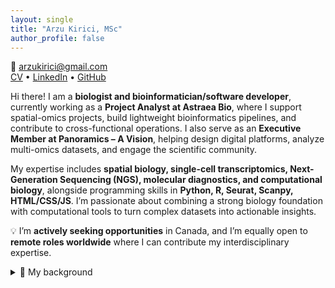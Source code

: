 ```yaml
---
layout: single
title: "Arzu Kirici, MSc"
author_profile: false
---
```


📧 <a href="mailto:arzukirici@gmail.com">arzukirici@gmail.com</a>  
[CV](Arzu_Kirici_CV) • [LinkedIn](https://www.linkedin.com/in/arzu-kirici) • [GitHub](https://github.com/agkirici)

Hi there! I am a **biologist and bioinformatician/software developer**, currently working as a **Project Analyst at Astraea Bio**, where I support spatial-omics projects, build lightweight bioinformatics pipelines, and contribute to cross-functional operations. I also serve as an **Executive Member at Panoramics – A Vision**, helping design digital platforms, analyze multi-omics datasets, and engage the scientific community.

My expertise includes **spatial biology, single-cell transcriptomics, Next-Generation Sequencing (NGS), molecular diagnostics, and computational biology**, alongside programming skills in **Python, R, Seurat, Scanpy, HTML/CSS/JS**. I’m passionate about combining a strong biology foundation with computational tools to turn complex datasets into actionable insights.

💡 I’m **actively seeking opportunities** in Canada, and I’m equally open to **remote roles worldwide** where I can contribute my interdisciplinary expertise.

<details>
  <summary>🧬 My background</summary>
  <ul>
    <li>I began my academic path with a <strong>BSc in Biological Sciences at Ankara University</strong>, where I built my foundation in molecular biology and genetics.</li>
    <li>I then pursued a <strong>Master’s in Biology (Biotechnology, Ankara University)</strong>, focusing on transcription factors (<em>YABBY</em> and <em>DOF</em>) under drought stress in <em>Phaseolus vulgaris</em>. During this time, I also supervised undergraduate thesis projects and presented award-winning posters at international conferences in Paris.</li>
    <li>My first international research experience was at <strong>Wageningen University (Netherlands)</strong>, where I worked on <strong>plant physiology and seed dormancy</strong>, contributing to a publication in <em>Journal of Experimental Botany</em> (2018).</li>
    <li>After moving into the health sciences, I joined <strong>Mikrogen Genetic Disease Diagnostic Center (Turkey)</strong> as a <strong>Senior Biologist</strong>, leading workflows for <strong>whole-exome, whole-genome, and targeted genetic testing</strong> in oncology, prenatal, and rare disease diagnostics.</li>
    <li>In <strong>2021, I moved to Canada to study Computer Programming at Seneca College</strong>, which gave me the opportunity to combine my strong molecular biology background with <strong>technology and data-driven approaches</strong>. This transition opened the path toward bioinformatics and software development.</li>
    <li>During the challenging times of the COVID-19 pandemic, I contributed as a <strong>healthcare worker at Tikkle Scientific (Canada)</strong>, performing large-scale <strong>RT-PCR testing</strong> for both clinical and film industry clients at the <strong>CBS stage</strong>. My role involved nucleic acid extraction, qPCR setup, QC interpretation, and ensuring reliable results under strict timelines and safety standards.</li>
    <li>More recently, I transitioned into the bioinformatics side, working as a <strong>Project Analyst at Astraea Bio</strong>, where I combine my wet lab expertise with computational tools to analyze <strong>spatial omics datasets (Stomics, MSI, COMET)</strong> and streamline project operations.</li>
    <li>I also serve as an <strong>Executive Member at Panoramics – A Vision</strong>, contributing as a computational creative and software developer, helping to develop digital platforms, analyze multi-omics data, and engage the scientific community.</li>
  </ul>
</details>
